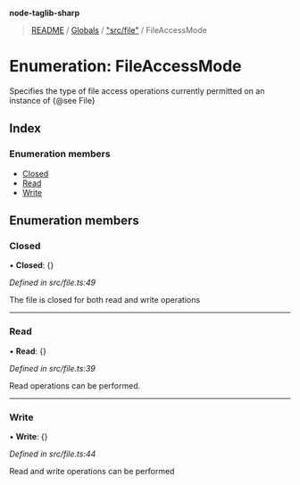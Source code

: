**node-taglib-sharp**

> [README](../README.md) / [Globals](../globals.md) / ["src/file"](../modules/_src_file_.md) / FileAccessMode

# Enumeration: FileAccessMode

Specifies the type of file access operations currently permitted on an instance of {@see File}

## Index

### Enumeration members

* [Closed](_src_file_.fileaccessmode.md#closed)
* [Read](_src_file_.fileaccessmode.md#read)
* [Write](_src_file_.fileaccessmode.md#write)

## Enumeration members

### Closed

•  **Closed**: {}

*Defined in src/file.ts:49*

The file is closed for both read and write operations

___

### Read

•  **Read**: {}

*Defined in src/file.ts:39*

Read operations can be performed.

___

### Write

•  **Write**: {}

*Defined in src/file.ts:44*

Read and write operations can be performed
